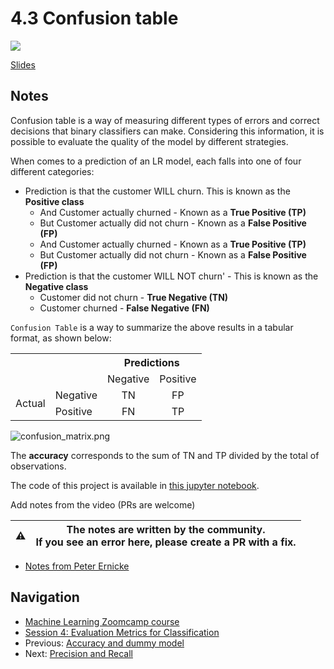 # 4.3 Confusion table

<!-- markdownlint-disable MD033 -->
<!-- markdownlint-disable MD045 -->
<a href="https://www.youtube.com/watch?v=Jt2dDLSlBng&list=PL3MmuxUbc_hIhxl5Ji8t4O6lPAOpHaCLR"><img src="images/thumbnail-4-03.jpg"></a>

[Slides](https://www.slideshare.net/AlexeyGrigorev/ml-zoomcamp-4-evaluation-metrics-for-classification)

## Notes

Confusion table is a way of measuring different types of errors and correct decisions that binary classifiers can make. Considering this information, it is possible to evaluate the quality of the model by different strategies.

When comes to a prediction of an LR model, each falls into one of four different categories:

* Prediction is that the customer WILL churn. This is known as the **Positive class**
  * And Customer actually churned - Known as a **True Positive (TP)**
  * But Customer actually did not churn - Known as a **False Positive (FP)**
  * And Customer actually churned - Known as a **True Positive (TP)**
  * But Customer actually did not churn - Known as a **False Positive (FP)**
* Prediction is that the customer WILL NOT churn' - This is known as the **Negative class**
  * Customer did not churn - **True Negative (TN)**
  * Customer churned - **False Negative (FN)**

`Confusion Table` is a way to summarize the above results in a tabular format, as shown below:

<table>
  <tr>
    <th></th>
    <th></th>
    <th colspan="2" style="text-align: center;">Predictions</th>
  </tr>
  <tr>
    <td></td>
    <td></td>
    <td>Negative</td>
    <td>Positive</td>
  </tr>
  <tr>
    <td rowspan="2">Actual</td>
    <td>Negative</td>
    <td style="text-align: center;">TN</td>
    <td style="text-align: center;">FP</td>
  </tr>
  <tr>
    <td>Positive</td>
    <td style="text-align: center;">FN</td>
    <td style="text-align: center;">TP</td>
  </tr>
</table>

![confusion_matrix.png](./images/confusion_matrix.png)

The **accuracy** corresponds to the sum of TN and TP divided by the total of observations.

The code of this project is available in [this jupyter notebook](https://github.com/alexeygrigorev/mlbookcamp-code/blob/master/course-zoomcamp/04-evaluation/notebook.ipynb).

Add notes from the video (PRs are welcome)

|⚠️|The notes are written by the community.<br>If you see an error here, please create a PR with a fix.|
|---|:-:|

* [Notes from Peter Ernicke](https://knowmledge.com/2023/10/04/ml-zoomcamp-2023-evaluation-metrics-for-classification-part-3/)

## Navigation

* [Machine Learning Zoomcamp course](../)
* [Session 4: Evaluation Metrics for Classification](./)
* Previous: [Accuracy and dummy model](02-accuracy.md)
* Next: [Precision and Recall](04-precision-recall.md)

